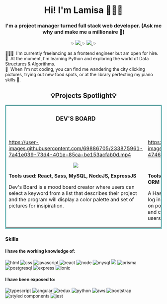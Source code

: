 <h1 align="center"> Hi! I'm Lamisa 👩🏻‍🦱</h1>

<h3 align="center">I'm a project manager turned full stack web developer. (Ask me why and make me a millionaire 💸) </h3>

<p align="center">
 ✨
  <a target="_blank" href="https://www.linkedin.com/in/lamisaadat/" target="_blank">
    <img src="https://img.shields.io/badge/linkedin-%230077B5.svg?style=for-the-badge&logo=linkedin&logoColor=white"/>
  </a>
 ✨
  <a target="_blank" href="https://codingincurls.hashnode.dev/">
    <img src="https://img.shields.io/badge/Hashnode-2962FF?style=for-the-badge&logo=hashnode&logoColor=white">
  </a>
 ✨
</p>

👩🏻‍💻&nbsp; I'm currently freelancing as a frontend engineer but am open for hire.
<br/>
🌱&nbsp; At the moment, I'm learning Python and exploring the world of Data Structures & Algorithms.
<br/>
🌆&nbsp; When I'm not coding, you can find me wandering the city clicking pictures, trying out new food spots, or at the library perfecting my piano skills 🎹.
<br/>

<h2 align="center">💡Projects Spotlight💡</h2>
<table bordercolor="#66b2b2">
  <tr>
    <td width="50%" valign="top">
      <h3 align="center">DEV'S BOARD</h3>
        <br>

https://user-images.githubusercontent.com/69886705/233875961-7a41e039-73d4-401e-85ca-be153acfab0d.mp4


  <p align="center">
  <a href="https://github.com/LamiSaadat/devs-board-client" target="_blank">
    <img src="https://img.shields.io/badge/Code-black?style=for-the-badge&logo=github">
  </a>  
  </p>
  <p><strong>Tools used: React, Sass, MySQL, NodeJS, ExpressJS</strong></p>
  <p>Dev's Board is a mood board creator where users can select a keyword from a list that describes their project and the program will display a color palette and set of pictures for insipiration.
</p>
    </td>
<td width="50%" valign="top">
      <h3 align="center">BLOG API</h3>
        <br>

https://user-images.githubusercontent.com/69886705/233861777-47462dfc-95a2-434c-9c90-0d9685de099e.mov


  <p align="center">
  <a href="https://github.com/LamiSaadat/blog-api" target="_blank">
    <img src="https://img.shields.io/badge/Code-black?style=for-the-badge&logo=github">
  </a>  
  </p>
 <p><strong>Tools used: NodeJS, ExpressJS, PostgreSQL, Prisma ORM</strong></p>
 <p>A Hashnode-inspired blog API where users can register, log in, follow other users and perform CRUD operations on posts. Users can also save posts as drafts, like them, and comment on them. Users can also follow other users.</p>
    </td>
  </tr>
  
  
</table>

<h3>Skills</h3>
<h4>I have the working knowledge of:</h4>
<p>
<img src="https://img.shields.io/badge/HTML5-E34F26?style=for-the-badge&logo=html5&logoColor=white" alt="html">
<img src="https://img.shields.io/badge/CSS3-1572B6?style=for-the-badge&logo=css3&logoColor=white" alt="css"> 
<img src="https://img.shields.io/badge/JavaScript-F7DF1E?style=for-the-badge&logo=javascript&logoColor=black" alt="javascript">   
<img src="https://img.shields.io/badge/React-20232A?style=for-the-badge&logo=react&logoColor=61DAFB" alt="react"> 
<img src="https://img.shields.io/badge/Node.js-43853D?style=for-the-badge&logo=node.js&logoColor=white" alt="node">
<img src="https://img.shields.io/badge/MySQL-00000F?style=for-the-badge&logo=mysql&logoColor=white" alt="mysql">
<img src="https://img.shields.io/badge/PostgreSQL-316192?style=for-the-badge&logo=postgresql&logoColor=white alt="postgresql">  <img src="https://img.shields.io/badge/Prisma-3982CE?style=for-the-badge&logo=Prisma&logoColor=white" alt="prisma"> 
<img src="https://img.shields.io/badge/PostgreSQL-316192?style=for-the-badge&logo=postgresql&logoColor=white" alt="postgresql">  
<img src="https://img.shields.io/badge/Express.js-404D59?style=for-the-badge" alt="express">
<img src="https://img.shields.io/badge/Ionic-3880FF?style=for-the-badge&logo=ionic&logoColor=white" alt="ionic">
</p>


<h4>I have been exposed to:</h4>
<p>
<img src="https://img.shields.io/badge/TypeScript-007ACC?style=for-the-badge&logo=typescript&logoColor=white" alt="typescript"> <img src="https://img.shields.io/badge/Angular-DD0031?style=for-the-badge&logo=angular&logoColor=white" alt="angular"> <img src="https://img.shields.io/badge/Redux-593D88?style=for-the-badge&logo=redux&logoColor=white" alt="redux"> <img src="https://img.shields.io/badge/Python-3776AB?style=for-the-badge&logo=python&logoColor=white" alt="python"> <img src="https://img.shields.io/badge/AWS-%23FF9900.svg?style=for-the-badge&logo=amazon-aws&logoColor=white" alt="aws">
<img src="https://img.shields.io/badge/Bootstrap-563D7C?style=for-the-badge&logo=bootstrap&logoColor=white" alt="bootstrap">
<img src="https://img.shields.io/badge/styled--components-DB7093?style=for-the-badge&logo=styled-components&logoColor=white" alt="styled components">
<img src="https://img.shields.io/badge/Jest-323330?style=for-the-badge&logo=Jest&logoColor=white" alt="jest">
</p>


